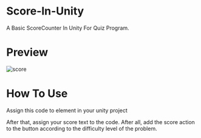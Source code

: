 # Score-In-Unity
A Basic ScoreCounter In Unity For Quiz Program.

# Preview
![score](https://user-images.githubusercontent.com/55592038/103455428-2456bb00-4cfe-11eb-95ae-7fa2d265eac3.png)

# How To Use
Assign this code to element in your unity project

After that, assign your score text to the code. After all, add the score action to the button according to the difficulty level of the problem.
